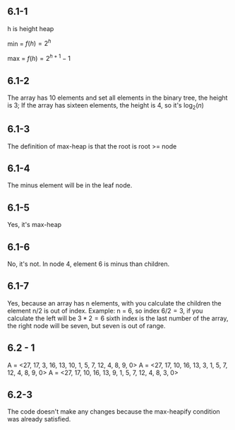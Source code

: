 ## 6.1-1

h is height heap 

min = $f(h) = 2^h$

max = $f(h) = 2^{h+1} - 1$

## 6.1-2

The array has 10 elements and set all elements in the binary tree, the height is 3;
If the array has sixteen elements, the height is 4, so it's $\log_2 (n)$ 

## 6.1-3 

The definition of max-heap is that the root is root >= node

## 6.1-4

The minus element will be in the leaf node.

## 6.1-5 

Yes, it's max-heap

## 6.1-6

No, it's not. In node 4, element 6 is minus than children. 

## 6.1-7

Yes, because an array has n elements, with you calculate the children the element n/2 is out of index. Example: n = 6, so index $6/2 = 3$, if you calculate the left will be $3*2 = 6$ sixth index is the last number of the array, the right node will be seven, but seven is out of range. 

## 6.2 - 1

A = <27, 17, 3, 16, 13, 10, 1, 5, 7, 12, 4, 8, 9, 0>
A = <27, 17, 10, 16, 13, 3, 1, 5, 7, 12, 4, 8, 9, 0>
A = <27, 17, 10, 16, 13, 9, 1, 5, 7, 12, 4, 8, 3, 0>

## 6.2-3

The code doesn't make any changes because the max-heapify condition was already satisfied. 

